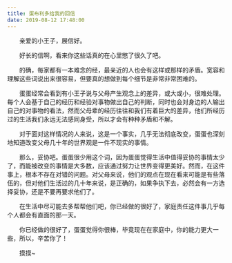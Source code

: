 ```yaml
---
title: 蛋布利多给我的回信
date: 2019-08-12 17:48:00
---
```

　　亲爱的小王子，展信好。

　　好长的信啊，看来你这些话真的在心里憋了很久了吧。

　　的确，每家都有一本难念的经，最亲近的人也会有这样或那样的矛盾。宽容和理解这些词说出来很容易，但要真的想做到每个细节是非常非常困难的。

　　蛋蛋经常会看到有小王子说与父母产生观念上的差异，或大或小，很难处理。每个人会基于自己的经历和经验对事物做出自己的判断，同时也会对身边的人输出自己的对事物的看法，然而父母辈的经历往往和我们有着巨大的差异，他们所经历过的生活我们永远无法感同身受，所以才会有种种矛盾和不解。

　　对于面对这样情况的人来说，这是一个事实，几乎无法彻底改变，蛋蛋也深刻地知道改变父母几十年的世界观是一件不现实的事情。

　　那么，妥协吧。蛋蛋很少用这个词，因为蛋蛋觉得生活中值得妥协的事情太少了，而能被改变的事情是大多数，应该通过努力让世界变得更美好。然而，在这件事上，根本不存在对错的问题。对父母来说，他们的观点在现在看来可能是有些落伍的，但对他们生活过的几十年来说，是正确的，如果争执下去，必然会有一方选择妥协，还是不要再要求他们了。

　　在生活中尽可能去多帮帮他们吧，你已经做的很好了，家庭责任这件事几乎每个人都会有直面的那一天。

　　你已经做的很好了，蛋蛋觉得你很棒，毕竟现在在家庭中，你的能力更大一些，所以，辛苦你了！

　　摸摸~